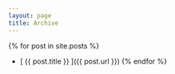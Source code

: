 ```yaml
---
layout: page
title: Archive
---
```


{% for post in site.posts %}
  * [ {{ post.title }} ]({{ post.url }})
{% endfor %}
